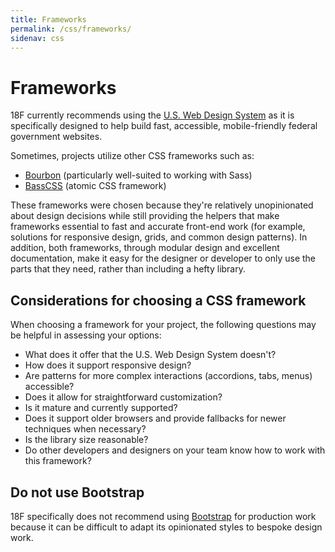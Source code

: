 ```yaml
---
title: Frameworks
permalink: /css/frameworks/
sidenav: css
---
```

# Frameworks

18F currently recommends using the [U.S. Web Design System](https://github.com/uswds/uswds) as it is specifically designed to help build fast, accessible, mobile-friendly federal government websites.

Sometimes, projects utilize other CSS frameworks such as:

- [Bourbon](https://www.bourbon.io/) (particularly well-suited to working with Sass)
- [BassCSS](https://www.basscss.com/) (atomic CSS framework)

These frameworks were chosen because they're relatively unopinionated about
design decisions while still providing the helpers that make frameworks
essential to fast and accurate front-end work (for example, solutions for
responsive design, grids, and common design patterns). In addition, both
frameworks, through modular design and excellent documentation, make it easy
for the designer or developer to only use the parts that they need, rather than
including a hefty library.

## Considerations for choosing a CSS framework

When choosing a framework for your project, the following questions may be helpful in assessing your options:

- What does it offer that the U.S. Web Design System doesn't?
- How does it support responsive design?
- Are patterns for more complex interactions (accordions, tabs, menus) accessible?
- Does it allow for straightforward customization?
- Is it mature and currently supported?
- Does it support older browsers and provide fallbacks for newer techniques when necessary?
- Is the library size reasonable?
- Do other developers and designers on your team know how to work with this framework?

## Do not use Bootstrap
18F specifically does not recommend using [Bootstrap](http://getbootstrap.com/) for production work
because it can be difficult to adapt its opinionated styles to bespoke design work.
